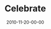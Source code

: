 ---
layout: message
category: message
series: "Game Change"
title: "Celebrate"
date: 2010-11-20-00-00
message_id: 650
audio: "http://s3.amazonaws.com/crossroads-media/messages/audio/gamechange07.mp3"
audio-duration: "29:16"
program: "http://s3.amazonaws.com/crossroads-media/documents/11_20-21_10Program.pdf"
description: "Today we celebrate. And we thank God for the great things he
will do in our city and throughout the world, and for allowing us to be a part of furthering his Kingdom."
video: "http://s3.amazonaws.com/crossroads-media/messages/video/gamechange07.mp4"
video-duration: "29:20"
video-image: "http://s3.amazonaws.com/crossroads-media/images/gamechange07_still.jpg"
explicit: false
---